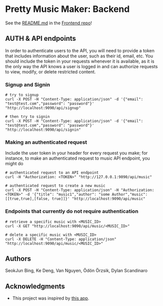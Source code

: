 # Pretty Music Maker: Backend


See the [README.md](https://github.com/dartmouth-cs52-17S/project-client-prettymusicmaker/blob/master/README.md) in the [Frontend repo](https://github.com/dartmouth-cs52-17S/project-client-prettymusicmaker)!

## AUTH & API endpoints

In order to authenticate users to the API, you will need to provide a token that includes information about the user, such as their id, email, etc. You should include the token in your requests whenever it is available, as it is the only way the API knows a user is logged in and can authorize requests to view, modify, or delete restricted content.

### Signup and Signin

```
# try to signup
curl -X POST -H "Content-Type: application/json" -d '{"email": "test@test.com","password": "password"}' "http://localhost:9090/api/signup"

# then try to signin
curl -X POST -H "Content-Type: application/json" -d '{"email": "test@test.com","password": "password"}' "http://localhost:9090/api/signin"
```

### Making an authenticated request

Include the user token in your header for every request you make; for instance, to make an authenticated request to music API endpoint, you might do

```
# authenticated request to an API endpoint
curl -H "Authorization: <TOKEN>" "http://127.0.0.1:9090/api/music"

# authenticated request to create a new music
curl -X POST -H "Content-Type: application/json" -H "Authorization: <TOKEN>" -d '{"title": "music1","author": "some Author","music": [[true,true],[false, true]]}' "http://localhost:9090/api/music"
```

### Endpoints that currently do not require authentication
```
# retrieve a specific music with <MUSIC_ID>
curl -X GET "http://localhost:9090/api/music/<MUSIC_ID>"

# delete a specific music with <MUSIC_ID>
curl -X DELETE -H "Content-Type: application/json" "http://localhost:9090/api/music/<MUSIC_ID>"
```

## Authors

SeokJun Bing,
Ke Deng,
Van Nguyen,
Ödön Örzsik,
Dylan Scandinaro

## Acknowledgments
* This project was inspired by [this app](https://musiclab.chromeexperiments.com/Melody-Maker).
